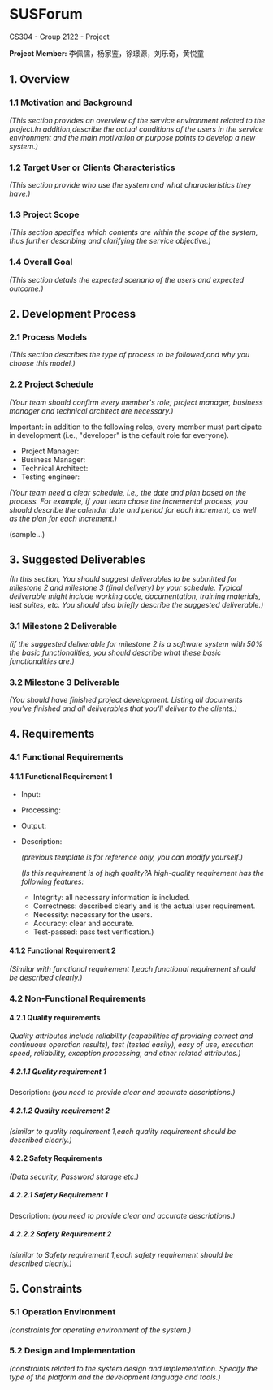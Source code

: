 # SUSForum
CS304 - Group 2122 - Project


**Project Member:** 李佩儒，杨家鉴，徐璟源，刘乐奇，黄悦童

## 1. Overview

### 1.1 Motivation and Background

*(This section provides an overview of the service environment related to the project.In addition,describe the
actual conditions of the users in the service environment and the main motivation or purpose points to develop a
new system.)*

### 1.2 Target User or Clients Characteristics

*(This section provide who use the system and what characteristics they have.)*

### 1.3 Project Scope

*(This section specifies which contents are within the scope of the system, thus further describing and clarifying
the service objective.)*

### 1.4 Overall Goal

*(This section details the expected scenario of the users and expected outcome.)*

## 2. Development Process

### 2.1 Process Models

*(This section describes the type of process to be followed,and why you choose this model.)*

### 2.2 Project Schedule

*(Your team should confirm every member's role; project manager, business manager and technical architect are
necessary.)*

Important: in addition to the following roles, every member must participate in development (i.e., "developer"
is the default role for everyone).

+ Project Manager:
+ Business Manager:
+ Technical Architect:
+ Testing engineer:

*(Your team need a clear schedule, i.e., the date and plan based on the process. For example, if your team chose
the incremental process, you should describe the calendar date and period for each increment, as well as the
plan for each increment.)*

(sample...)

## 3. Suggested Deliverables

*(In this section, You should suggest deliverables to be submitted for milestone 2 and milestone 3 (final delivery)
by your schedule. Typical deliverable might include working code, documentation, training materials, test suites,
etc. You should also briefly describe the suggested deliverable.)*

### 3.1 Milestone 2 Deliverable

*(if the suggested deliverable for milestone 2 is a software system with 50% the basic functionalities, you should
describe what these basic functionalities are.)*

### 3.2 Milestone 3 Deliverable

*(You should have finished project development. Listing all documents you've finished and all deliverables that
you'll deliver to the clients.)*

## 4. Requirements

### 4.1 Functional Requirements

#### 4.1.1 Functional Requirement 1

+ Input:

+ Processing:

+ Output:

+ Description:

	*(previous template is for reference only, you can modify yourself.)*

	*(Is this requirement is of high quality?A high-quality requirement has the following features:*

	+ Integrity: all necessary information is included.
	+ Correctness: described clearly and is the actual user requirement.
	+ Necessity: necessary for the users.
	+ Accuracy: clear and accurate.
	+ Test-passed: pass test verification.)

#### 4.1.2 Functional Requirement 2

*(Similar with functional requirement 1,each functional requirement should be described clearly.)*

### 4.2 Non-Functional Requirements

#### 4.2.1 Quality requirements

*Quality attributes include reliability (capabilities of providing correct and continuous operation results), test
(tested easily), easy of use, execution speed, reliability, exception processing, and other related attributes.)*

##### 4.2.1.1 Quality requirement 1

Description:
*(you need to provide clear and accurate descriptions.)*

##### 4.2.1.2 Quality requirement 2

*(similar to quality requirement 1,each quality requirement should be described clearly.)*

#### 4.2.2 Safety Requirements

*(Data security, Password storage etc.)*

##### 4.2.2.1 Safety Requirement 1

Description:
*(you need to provide clear and accurate descriptions.)*

##### 4.2.2.2 Safety Requirement 2

*(similar to Safety requirement 1,each safety requirement should be described clearly.)*

## 5. Constraints

### 5.1 Operation Environment

*(constraints for operating environment of the system.)*

### 5.2 Design and Implementation

*(constraints related to the system design and implementation. Specify the type of the platform and the
development language and tools.)*

